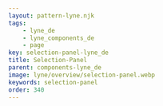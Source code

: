 ```yaml
---
layout: pattern-lyne.njk
tags: 
    - lyne_de
    - lyne_components_de
    - page
key: selection-panel-lyne_de
title: Selection-Panel
parent: components-lyne_de
image: lyne/overview/selection-panel.webp
keywords: selection-panel
order: 340
---
```

